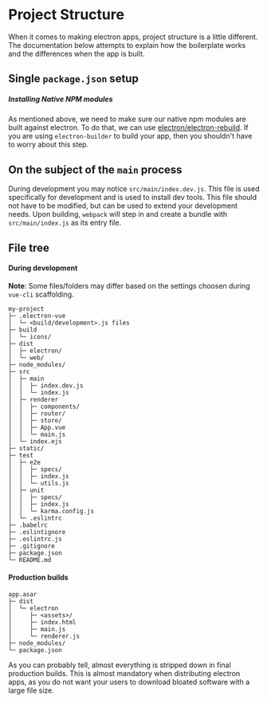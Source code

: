 # Project Structure

When it comes to making electron apps, project structure is a little different. The documentation below attempts to explain how the boilerplate works and the differences when the app is built.

## Single `package.json` setup



##### Installing Native NPM modules

As mentioned above, we need to make sure our native npm modules are built against electron. To do that, we can use [electron/electron-rebuild](https://github.com/electron/electron-rebuild). If you are using `electron-builder` to build your app, then you shouldn't have to worry about this step.

## On the subject of the `main` process

During development you may notice `src/main/index.dev.js`. This file is used specifically for development and is used to install dev tools. This file should not have to be modified, but can be used to extend your development needs. Upon building, `webpack` will step in and create a bundle with `src/main/index.js` as its entry file.

## File tree

#### During development

**Note**: Some files/folders may differ based on the settings choosen during `vue-cli` scaffolding.

```
my-project
├─ .electron-vue
│  └─ <build/development>.js files
├─ build
│  └─ icons/
├─ dist
│  ├─ electron/
│  └─ web/
├─ node_modules/
├─ src
│  ├─ main
│  │  ├─ index.dev.js
│  │  └─ index.js
│  ├─ renderer
│  │  ├─ components/
│  │  ├─ router/
│  │  ├─ store/
│  │  ├─ App.vue
│  │  └─ main.js
│  └─ index.ejs
├─ static/
├─ test
│  ├─ e2e
│  │  ├─ specs/
│  │  ├─ index.js
│  │  └─ utils.js
│  ├─ unit
│  │  ├─ specs/
│  │  ├─ index.js
│  │  └─ karma.config.js
│  └─ .eslintrc
├─ .babelrc
├─ .eslintignore
├─ .eslintrc.js
├─ .gitignore
├─ package.json
└─ README.md
```

#### Production builds

```
app.asar
├─ dist
│  └─ electron
│     ├─ <assets>/
│     ├─ index.html
│     ├─ main.js
│     └─ renderer.js
├─ node_modules/
└─ package.json
```

As you can probably tell, almost everything is stripped down in final production builds. This is almost mandatory when distributing electron apps, as you do not want your users to download bloated software with a large file size.

